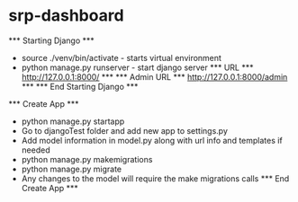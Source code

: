 # srp-dashboard

*** Starting Django ***
* source ./venv/bin/activate - starts virtual environment
* python manage.py runserver - start django server
*** URL *** http://127.0.0.1:8000/ ***
*** Admin URL *** http://127.0.0.1:8000/admin ***
*** End Starting Django ***

*** Create App ***
* python manage.py startapp <appname>
* Go to djangoTest folder and add new app to settings.py
* Add model information in model.py along with url info and templates if needed
* python manage.py makemigrations <appname>
* python manage.py migrate <appname>
* Any changes to the model will require the make migrations calls 
*** End Create App ***



